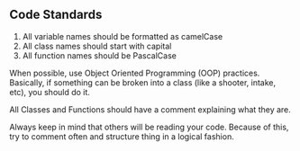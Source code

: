## Code Standards ##

1. All variable names should be formatted as camelCase
2. All class names should start with capital
3. All function names should be PascalCase

When possible, use Object Oriented Programming (OOP) practices. Basically, if something can be broken into a class (like a shooter, intake, etc), you should do it.

All Classes and Functions should have a comment explaining what they are.

Always keep in mind that others will be reading your code. Because of this, try to comment often and structure thing in a logical fashion.
